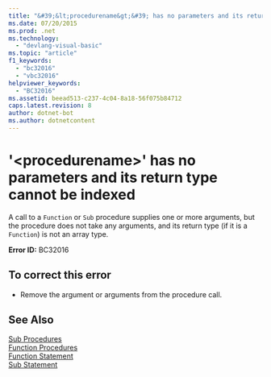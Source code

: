 ```yaml
---
title: "&#39;&lt;procedurename&gt;&#39; has no parameters and its return type cannot be indexed"
ms.date: 07/20/2015
ms.prod: .net
ms.technology: 
  - "devlang-visual-basic"
ms.topic: "article"
f1_keywords: 
  - "bc32016"
  - "vbc32016"
helpviewer_keywords: 
  - "BC32016"
ms.assetid: beead513-c237-4c04-8a18-56f075b84712
caps.latest.revision: 8
author: dotnet-bot
ms.author: dotnetcontent
---
```

# &#39;&lt;procedurename&gt;&#39; has no parameters and its return type cannot be indexed
A call to a `Function` or `Sub` procedure supplies one or more arguments, but the procedure does not take any arguments, and its return type (if it is a `Function`) is not an array type.  
  
 **Error ID:** BC32016  
  
## To correct this error  
  
-   Remove the argument or arguments from the procedure call.  
  
## See Also  
 [Sub Procedures](../../visual-basic/programming-guide/language-features/procedures/sub-procedures.md)  
 [Function Procedures](../../visual-basic/programming-guide/language-features/procedures/function-procedures.md)  
 [Function Statement](../../visual-basic/language-reference/statements/function-statement.md)  
 [Sub Statement](../../visual-basic/language-reference/statements/sub-statement.md)
